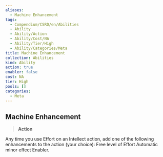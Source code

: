 ```yaml
---
aliases:
  - Machine Enhancement
tags:
  - Compendium/CSRD/en/Abilities
  - Ability
  - Ability/Action
  - Ability/Cost/NA
  - Ability/Tier/High
  - Ability/Categories/Meta
title: Machine Enhancement
collection: Abilities
kind: Ability
action: true
enabler: false
cost: NA
tier: High
pools: []
categories:
  - Meta
---
```

## Machine Enhancement    
>**Action**  
    
Any time you use Effort on an Intellect action, add one of the following enhancements to the action (your choice): Free level of Effort Automatic minor effect Enabler.